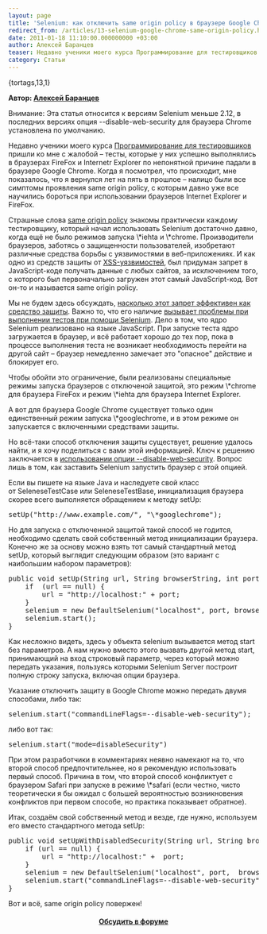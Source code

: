 ```yaml
---
layout: page
title: 'Selenium: как отключить same origin policy в браузере Google Chrome'
redirect_from: /articles/13-selenium-google-chrome-same-origin-policy.html
date: 2011-01-18 11:10:00.000000000 +03:00
author: Алексей Баранцев
teaser: Недавно ученики моего курса Программирование для тестировщиков пришли ко мне с жалобой – тесты, которые у них успешно выполнялись в браузерах FireFox и Internet Explorer по непонятной причине падали в браузере Google Chrome. Когда я посмотрел, что происходит, мне показалось, что я вернулся лет на пять в прошлое – налицо были все симптомы проявления same origin policy, с которым давно уже все научились бороться при использовании браузеров Internet Explorer и FireFox.
category: Статьи
---
```

<p>{tortags,13,1}</p>
<p><strong>Автор: <a href="http://software-testing.ru/about/authors/9-barancev">Алексей Баранцев</a></strong></p>
<div class="warning">Внимание: Эта статья относится к версиям Selenium меньше 2.12, в последних версиях опция --disable-web-security для браузера Chrome установлена по умолчанию.</div>
<p>Недавно ученики моего курса <a href="http://software-testing.ru/trainings/schedule?&amp;task=3&amp;cid=1">Программирование для тестировщиков</a> пришли ко мне с жалобой – тесты, которые у них успешно выполнялись в браузерах FireFox и Internetr Explorer по непонятной причине падали в браузере Google Chrome. Когда я посмотрел, что происходит, мне показалось, что я вернулся лет на пять в прошлое – налицо были все симптомы проявления same origin policy, с которым давно уже все научились бороться при использовании браузеров Internet Explorer и FireFox.</p><p>Страшные слова <a href="http://www.w3.org/Security/wiki/Same_Origin_Policy">same origin policy</a> знакомы практически каждому тестировщику, который начал использовать Selenium достаточно давно, когда ещё не было режимов запуска \*iehta и \*chrome. Производители браузеров, заботясь о защищенности пользователей, изобретают различные средства борьбы с уязвимостями в веб-приложениях. И как одно из средств защиты от <a href="http://en.wikipedia.org/wiki/Cross-site_scripting">XSS-уязвимостей</a>, был придуман запрет в JavaScript-коде получать данные с любых сайтов, за исключением того, с которого был первоначально загружен этот самый JavaScript-код. Вот он-то и называется same origin policy.</p>
<p>Мы не будем здесь обсуждать, <a href="http://www.simplecoding.org/xss-i-same-origin-policy.html">насколько этот запрет эффективен как средство защиты</a>. Важно то, что его наличие <a href="http://seleniumhq.org/docs/05_selenium_rc.html#the-same-origin-policy">вызывает проблемы при выполнении тестов при помощи Selenium</a>. Дело в том, что ядро Selenium реализовано на языке JavaScript. При запуске теста ядро загружается в браузер, и всё работает хорошо до тех пор, пока в процессе выполнения теста не возникает необходимость перейти на другой сайт – браузер немедленно замечает это "опасное" действие и блокирует его.</p>
<p>Чтобы обойти это ограничение, были реализованы специальные режимы запуска браузеров с отключеной защитой, это режим \*chrome для браузера FireFox и режим \*iehta для браузера Internet Explorer.</p>
<p>А вот для браузера Google Chrome существует только один единственный режим запуска \*googlechrome, и в этом режиме он запускается с включенными средствами защиты.</p>
<p>Но всё-таки способ отключения защиты существует, решение удалось найти, и я хочу поделиться с вами этой информацией. Ключ к решению заключается в <a href="http://blog.mfabrik.com/2010/11/29/disabling-cross-domain-security-check-for-ajax-development-in-google-chrome/">использовании опции --disable-web-security</a>. Вопрос лишь в том, как заставить Selenium запустить браузер с этой опцией.</p>
<p>Если вы пишете на языке Java и наследуете свой класс от SeleneseTestCase или SeleneseTestBase, инициализация браузера скорее всего выполняется обращением к методу setUp:</p>
<pre xml:lang="java">setUp("http://www.example.com/", "\*googlechrome");</pre>
<p>Но для запуска с отключенной защитой такой способ не годится, необходимо сделать свой собственный метод инициализации браузера. Конечно же за основу можно взять тот самый стандартный метод setUp, который выглядит следующим образом (это вариант с наибольшим набором параметров):</p>
<pre xml:lang="java">public void setUp(String url, String browserString, int port) {
    if  (url == null) {
        url = "http://localhost:" + port;
    }
    selenium = new DefaultSelenium("localhost", port, browserString, url);
    selenium.start();
}</pre>
<p>Как несложно видеть, здесь у объекта selenium вызывается метод start без параметров. А нам нужно вместо этого вызвать другой метод start, принимающий на вход строковый параметр, через который можно передать указания, пользуясь которыми Selenium Server построит полную строку запуска, включая опции браузера.</p>
<p>Указание отключить защиту в Google Chrome можно передать двумя способами, либо так:</p>
<pre xml:lang="java">selenium.start("commandLineFlags=--disable-web-security");</pre>
<p>либо вот так:</p>
<pre xml:lang="java">selenium.start("mode=disableSecurity")</pre>
<p>При этом разработчики в комментариях неявно намекают на то, что второй способ предпочтительнее, но я рекомендую использовать первый способ. Причина в том, что второй способ конфликтует с браузером Safari при запуске в режиме \*safari (если честно, чисто теоретически я бы ожидал с большей вероятностью возникновения конфликтов при первом способе, но практика показывает обратное).</p>
<p>Итак, создаём свой собственный метод и везде, где нужно, используем его вместо стандартного метода setUp:</p>
<pre xml:lang="java">public void setUpWithDisabledSecurity(String url, String browserString, int  port) {
    if (url == null) {
        url = "http://localhost:" +  port;
    }
    selenium = new DefaultSelenium("localhost", port,  browserString, url);
    selenium.start("commandLineFlags=--disable-web-security");
}</pre>
<p>Вот и всё, same origin policy повержен!</p>
<h4 style="text-align: center;"><a href="http://software-testing.ru/forum/topic/18440/">Обсудить в форуме</a></h4>
